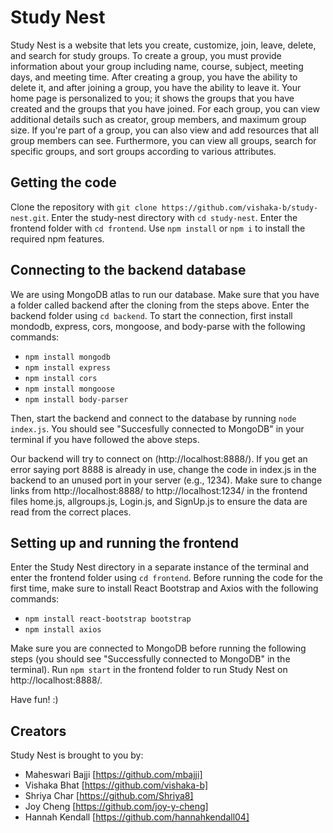 # Study Nest
Study Nest is a website that lets you create, customize, join, leave, delete, and search for study groups. To create a group, you must provide information about your group including name, course, subject, meeting days, and meeting time. After creating a group, you have the ability to delete it, and after joining a group, you have the ability to leave it. Your home page is personalized to you; it shows the groups that you have created and the groups that you have joined. For each group, you can view additional details such as creator, group members, and maximum group size. If you're part of a group, you can also view and add resources that all group members can see. Furthermore, you can view all groups, search for specific groups, and sort groups according to various attributes.

## Getting the code
Clone the repository with `git clone https://github.com/vishaka-b/study-nest.git`. Enter the study-nest directory with `cd study-nest`. Enter the frontend folder with `cd frontend`. Use `npm install` or `npm i` to install the required npm features.

## Connecting to the backend database
We are using MongoDB atlas to run our database. Make sure that you have a folder called backend after the cloning from the steps above. Enter the backend folder using `cd backend`. To start the connection, first install mondodb, express, cors, mongoose, and body-parse with the following commands:
- `npm install mongodb`
- `npm install express`
- `npm install cors`
- `npm install mongoose`
- `npm install body-parser`

Then, start the backend and connect to the database by running `node index.js`. You should see "Succesfully connected to MongoDB" in your terminal if you have followed the above steps.

Our backend will try to connect on (http://localhost:8888/). If you get an error saying port 8888 is already in use, change the code in index.js in the backend to an unused port in your server (e.g., 1234). Make sure to change links from http://localhost:8888/ to http://localhost:1234/ in the frontend files home.js, allgroups.js, Login.js, and SignUp.js to ensure the data are read from the correct places.

## Setting up and running the frontend
Enter the Study Nest directory in a separate instance of the terminal and enter the frontend folder using `cd frontend`. Before running the code for the first time, make sure to install React Bootstrap and Axios with the following commands:
- `npm install react-bootstrap bootstrap`
- `npm install axios`

Make sure you are connected to MongoDB before running the following steps (you should see "Successfully connected to MongoDB" in the terminal).
Run `npm start` in the frontend folder to run Study Nest on http://localhost:8888/.

Have fun! :)

## Creators
Study Nest is brought to you by:
- Maheswari Bajji [https://github.com/mbajji]
- Vishaka Bhat [https://github.com/vishaka-b]
- Shriya Char [https://github.com/Shriya8]
- Joy Cheng [https://github.com/joy-y-cheng]
- Hannah Kendall [https://github.com/hannahkendall04]